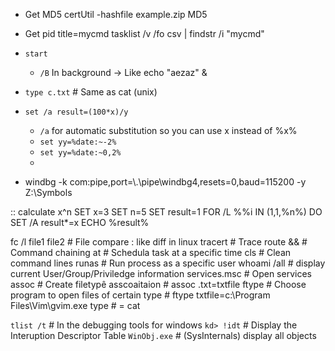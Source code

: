 * Get MD5
    certUtil -hashfile example.zip MD5

*   Get pid
    title=mycmd
    tasklist /v /fo csv | findstr /i "mycmd"
    

*   `start`
    *   `/B`    In background -> Like echo "aezaz" &


*   `type c.txt`            # Same as cat (unix)


*   `set /a result=(100*x)/y`
    *   `/a` for automatic substitution so you can use x instead of %x%
    *   `set yy=%date:~-2%`
    *   `set yy=%date:~0,2%`
    * 



*   windbg -k com:pipe,port=\\.\pipe\windbg4,resets=0,baud=115200 -y Z:\Symbols





:: calculate x^n
SET x=3 
SET n=5 
SET result=1 
FOR /L %%i IN (1,1,%n%) DO SET /A result*=x 
ECHO %result% 


fc /l file1 file2           # File compare : like diff in linux
tracert                     # Trace route
&&                          # Command chaining
at                          # Schedula task at a specific time
cls                         # Clean command lines
runas                       # Run process as a specific user
whoami /all                 # display current User/Group/Priviledge information
services.msc                # Open services
assoc                       # Create filetypê asscoaitaion 
                            # assoc .txt=txtfile
ftype                       # Choose program to open files of certain type
                            # ftype txtfile=c:\Program Files\Vim\gvim.exe
type                        # = cat


`tlist /t`          # In the debugging tools for windows
`kd> !idt`          # Display the Interuption Descriptor Table
`WinObj.exe`        # (SysInternals) display all objects

